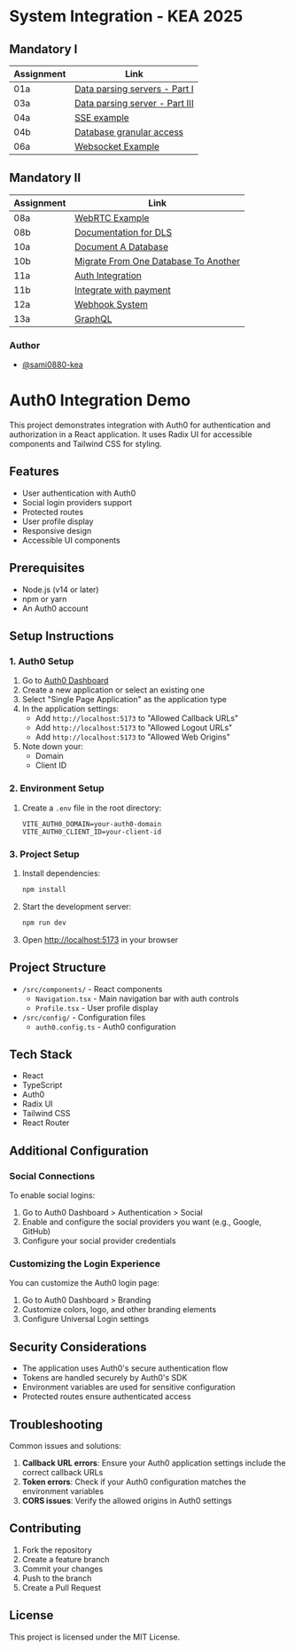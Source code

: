 # System Integration - KEA 2025

## Mandatory I

| Assignment | Link                                                                                                                                             |
| ---------- | ------------------------------------------------------------------------------------------------------------------------------------------------ |
| 01a        | [Data parsing servers - Part I](https://github.com/sami0880-kea/system_integration_course/tree/main/00._Assignments/01._Data_Parser/01._Part_1)  |
| 03a        | [Data parsing server - Part III](https://github.com/sami0880-kea/system_integration_course/tree/main/00._Assignments/01._Data_Parser/03._Part_3) |
| 04a        | [SSE example](https://github.com/sami0880-kea/system_integration_course/tree/main/13._Server-sent_events)                                        |
| 04b        | [Database granular access](https://github.com/sami0880-kea/system_integration_course/tree/main/00._Assignments/04b._database_granular)           |
| 06a        | [Websocket Example](https://github.com/sami0880-kea/system_integration_course/tree/main/14._WebSockets)                                          |

## Mandatory II

| Assignment | Link                                                                                                                                              |
| ---------- | ------------------------------------------------------------------------------------------------------------------------------------------------- |
| 08a        | [WebRTC Example](https://github.com/sami0880-kea/system_integration_course/tree/main/16._WebRTC/02._webrtc_firestore)                             |
| 08b        | [Documentation for DLS](#)                                                                                                                        |
| 10a        | [Document A Database](https://github.com/sami0880-kea/system_integration_course/tree/main/17._Database_Migrations)                                |
| 10b        | [Migrate From One Database To Another](https://github.com/sami0880-kea/system_integration_course/tree/main/17._Database_Migrations/03._migration) |
| 11a        | [Auth Integration](#)                                                                                                                             |
| 11b        | [Integrate with payment](https://github.com/sami0880-kea/system_integration_course/tree/main/00._Assignments/11b._integrate-payment)              |
| 12a        | [Webhook System](#)                                                                                                                               |
| 13a        | [GraphQL](#)                                                                                                                                      |

### Author

- [@sami0880-kea](https://www.github.com/sami0880-kea)

# Auth0 Integration Demo

This project demonstrates integration with Auth0 for authentication and authorization in a React application. It uses Radix UI for accessible components and Tailwind CSS for styling.

## Features

- User authentication with Auth0
- Social login providers support
- Protected routes
- User profile display
- Responsive design
- Accessible UI components

## Prerequisites

- Node.js (v14 or later)
- npm or yarn
- An Auth0 account

## Setup Instructions

### 1. Auth0 Setup

1. Go to [Auth0 Dashboard](https://manage.auth0.com/)
2. Create a new application or select an existing one
3. Select "Single Page Application" as the application type
4. In the application settings:
   - Add `http://localhost:5173` to "Allowed Callback URLs"
   - Add `http://localhost:5173` to "Allowed Logout URLs"
   - Add `http://localhost:5173` to "Allowed Web Origins"
5. Note down your:
   - Domain
   - Client ID

### 2. Environment Setup

1. Create a `.env` file in the root directory:
   ```env
   VITE_AUTH0_DOMAIN=your-auth0-domain
   VITE_AUTH0_CLIENT_ID=your-client-id
   ```

### 3. Project Setup

1. Install dependencies:

   ```bash
   npm install
   ```

2. Start the development server:

   ```bash
   npm run dev
   ```

3. Open [http://localhost:5173](http://localhost:5173) in your browser

## Project Structure

- `/src/components/` - React components
  - `Navigation.tsx` - Main navigation bar with auth controls
  - `Profile.tsx` - User profile display
- `/src/config/` - Configuration files
  - `auth0.config.ts` - Auth0 configuration

## Tech Stack

- React
- TypeScript
- Auth0
- Radix UI
- Tailwind CSS
- React Router

## Additional Configuration

### Social Connections

To enable social logins:

1. Go to Auth0 Dashboard > Authentication > Social
2. Enable and configure the social providers you want (e.g., Google, GitHub)
3. Configure your social provider credentials

### Customizing the Login Experience

You can customize the Auth0 login page:

1. Go to Auth0 Dashboard > Branding
2. Customize colors, logo, and other branding elements
3. Configure Universal Login settings

## Security Considerations

- The application uses Auth0's secure authentication flow
- Tokens are handled securely by Auth0's SDK
- Environment variables are used for sensitive configuration
- Protected routes ensure authenticated access

## Troubleshooting

Common issues and solutions:

1. **Callback URL errors**: Ensure your Auth0 application settings include the correct callback URLs
2. **Token errors**: Check if your Auth0 configuration matches the environment variables
3. **CORS issues**: Verify the allowed origins in Auth0 settings

## Contributing

1. Fork the repository
2. Create a feature branch
3. Commit your changes
4. Push to the branch
5. Create a Pull Request

## License

This project is licensed under the MIT License.
